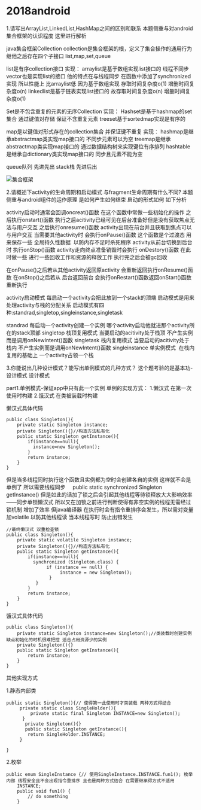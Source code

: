 # 2018android
1.请写出ArrayList,LinkedList,HashMap之间的区别和联系
本题侧重与对android集合框架的认识程度 这里进行解析

java集合框架Collection
collection是集合框架的根，定义了集合操作的通用行为
继他之后存在四个子接口 list,map,set,queue

list是有序collection接口
实现：
arraylist是基于数组实现list接口的 线程不同步  
vector也是实现list的接口 他的特点在与线程同步 在函数中添加了synchronized实现 所以性能上 比arraylist低
因为基于数组实现 存取时间复杂度o(1) 增删时间复杂度o(n)
linkedlist是基于链表实现list接口的 故存取时间复杂度o(n) 增删时间复杂度o(1)

Set是不包含重复的元素的无序Collection
实现：
Hashset是基于hashmap的set集合 通过键值对存储 保证不含重复元素
treeset基于sortedmap实现是有序的

map是以键值对形式存在的collection集合 并保证键不重复
实现：
hashmap是继承abstractmap类实现map接口的 不同步元素可以为空
treemap是继承abstractmap类实现map接口的 通过数据结构树来实现键位有序排列 
hashtable是继承自dictionary类实现map接口的 同步且元素不能为空

queue队列 先进先出
stack栈 先进后出

![集合框架](https://upload-images.jianshu.io/upload_images/898312-a5d959e2a6d5b353.png?imageMogr2/auto-orient/strip%7CimageView2/2/w/613)

2.请概述下activity的生命周期和启动模式 与fragment生命周期有什么不同?
本题侧重与android组件的运作原理 是如何产生如何结束 启动的形式如何 如下分析

activity启动时通常会回调oncreat()函数 在这个函数中常做一些初始化的操作
之后执行onstart()函数 执行之后acitivity已经可见在后台准备好但是没有获取焦点无法与用户交互
之后执行onresume()函数 activity出现在前台并且获取到焦点可以与用户交互
当需要其他activity时 会执行onPause()函数 这个函数是个过渡态 用来保存一些 全局持久性数据  以防内存不足时杀死程序
activity从前台切换到后台时 执行onStop()函数
activity走向终点准备销毁时会执行 onDestory()函数  在此时做一些 进行一些回收工作和资源的释放工作 执行完之后会被gc回收

在onPause()之后若从其他activity返回原activity 会重新返回执行onResume()函数
在onStop()之后若从 后台返回前台 会执行onRestart()函数返回onStart()函数重新执行

activity启动模式
每启动一个activity会把此放到一个stack的顶端 启动模式是用来处理activity与栈的分配关系
启动模式有四种:standrad,singletop,singleinstance,singletask

standrad 每启动一个activity创建一个实例 哪个activity启动他就进那个activity所在的stack顶部
singletop 栈顶复用模式 当要启动的acitivity处于栈顶 不产生实例而是调用onNewIntent()函数
singletask 栈内复用模式 当要启动的acitivity处于栈内 不产生实例而是调用onNewIntent()函数
singleinstance 单实例模式  在栈内复用的基础上 一个activity占领一个栈  

3.你能说出几种设计模式？能写出单例模式的几种方式？
这个题考验的是基本功-设计模式 设计模式

part1.单例模式-保证app中只有此一个实例
单例的实现方式：
1.懒汉式 在第一次使用时构建
2.饿汉式 在类被装载时构建

懒汉式具体代码
```
public class Singleton(){
    private static Singleton instance;
    private Singleton(){}//构造方法私有化
    public static Singleton getInstance(){
        if(instance==null){
          instance=new Singleton();
        }
        return instance;
    }
}
```
但是当多线程同时执行这个函数且实例都为空时会创建各自的实例 这样就不会是单例了 所以需要线程同步    
public static synchronized Singleton getInstance() 但是如此的话加了锁之后会引起其他线程等待锁释放大大影响效率——同步单锁懒汉式
所以又在加锁之前进行判断使得有非空实例的线程无需经过锁机制 增加了效率
但java编译器 在执行时会有指令重排序会发生，所以需对变量加volatile 以防其他线程读 当本线程写时 防止出错发生
```
//最终懒汉式 双重检查锁
public class Singleton(){
    private static volatile Singleton instance;
    private Singleton(){}//构造方法私有化
    public static Singleton getInstance(){
        if(instance==null){
          synchronized (Singleton.class) {
               if (instance == null) {
                    instance = new Singleton();
                }
           }
        }
        return instance;
    }
}
```
饿汉式具体代码

```
public class Singleton(){
    private static Singleton instance=new Singleton();//类装载时创建实例 缺点初始化的时机很难把控 适合占用资源少的实例
    private Singleton(){}
    public static Singleton getInstance(){
        return instance;
    }
}
```

其他实现方式

1.静态内部类
```
public static Singleton(){// 使得第一此使用时才类装载 两种方式得结合
     private static class SingleHolder(){
         private static final Singleton INSTANCE=new Singleton();
      }
       private Singleton(){}
       public static Singleton getInstance(){
        return SingleHolder.INSTANCE;
     }

}

```
2.枚举
```
public enum SingleInstance {// 使用SingleInstance.INSTANCE.fun1(); 枚举内部 线程安全且不会出现指令重排序 且也是两种方式结合 在需要继承得方式不适用
    INSTANCE;
    public void fun1() {
        // do something
    }
```




